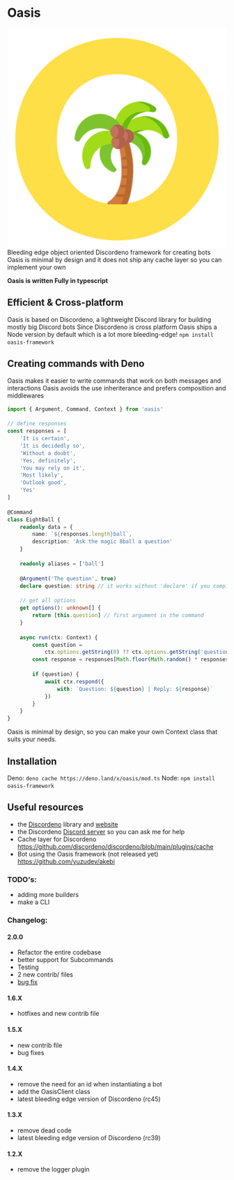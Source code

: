# Oasis

<img align="right" src="https://raw.githubusercontent.com/oasisjs/oasis/main/assets/oasis.png" alt="oasis"/>

Bleeding edge object oriented Discordeno framework for creating bots Oasis is minimal by design and it does not ship any
cache layer so you can implement your own

**Oasis is written Fully in typescript**

## Efficient & Cross-platform

Oasis is based on Discordeno, a lightweight Discord library for building mostly big Discord bots Since Discordeno is
cross platform Oasis ships a Node version by default which is a lot more bleeding-edge! `npm install oasis-framework`

## Creating commands with Deno

Oasis makes it easier to write commands that work on both messages and interactions Oasis avoids the use inheriterance
and prefers composition and middlewares

```ts
import { Argument, Command, Context } from 'oasis'

// define responses
const responses = [
	'It is certain',
	'It is decidedly so',
	'Without a doubt',
	'Yes, definitely',
	'You may rely on it',
	'Most likely',
	'Outlook good',
	'Yes'
]

@Command
class EightBall {
	readonly data = {
		name: `${responses.length}ball`,
		description: 'Ask the magic 8ball a question'
	}

	readonly aliases = ['ball']

	@Argument('The question', true)
	declare question: string // it works without 'declare' if you compile down to ES2020

	// get all options
	get options(): unknown[] {
		return [this.question] // first argument in the command
	}

	async run(ctx: Context) {
		const question =
			ctx.options.getString(0) ?? ctx.options.getString('question')
		const response = responses[Math.floor(Math.random() * responses.length)]

		if (question) {
			await ctx.respond({
				with: `Question: ${question} | Reply: ${response}`
			})
		}
	}
}
```

Oasis is minimal by design, so you can make your own Context class that suits your needs.

## Installation

Deno: `deno cache https://deno.land/x/oasis/mod.ts` Node: `npm install oasis-framework`

## Useful resources

-   the [Discordeno](https://github.com/discordeno/discordeno) library and [website](https://discordeno.mod.land/)
-   the Discordeno [Discord server](https://discord.gg/ddeno) so you can ask me for help
-   Cache layer for Discordeno https://github.com/discordeno/discordeno/blob/main/plugins/cache
-   Bot using the Oasis framework (not released yet) https://github.com/yuzudev/akebi

### TODO's:

-   adding more builders
-   make a CLI

### Changelog:

#### 2.0.0

-   Refactor the entire codebase
-   better support for Subcommands
-   Testing
-   2 new contrib/ files
-   [bug fix](https://github.com/yuzudev/oasis/issues/2#issue-1264940912)

#### 1.6.X

-   hotfixes and new contrib file

#### 1.5.X

-   new contrib file
-   bug fixes

#### 1.4.X

-   remove the need for an id when instantiating a bot
-   add the OasisClient class
-   latest bleeding edge version of Discordeno (rc45)

#### 1.3.X

-   remove dead code
-   latest bleeding edge version of Discordeno (rc39)

#### 1.2.X

-   remove the logger plugin
